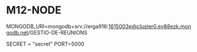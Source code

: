 # M12-NODE

MONGODB_URI=mongodb+srv://erga916:1615003e@cluster0.ev88ezk.mongodb.net/GESTIO-DE-REUNIONS

SECRET = "secret"
PORT=5000
